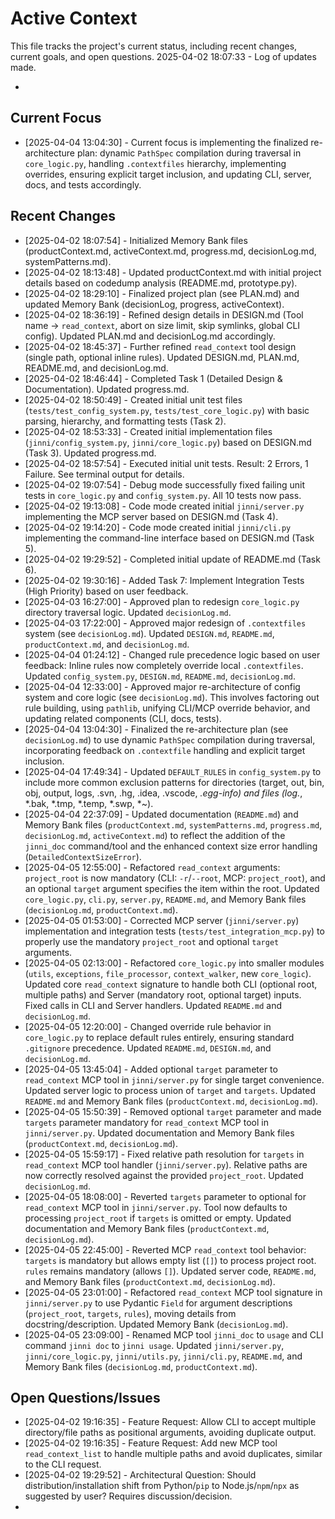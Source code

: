 # Active Context

  This file tracks the project's current status, including recent changes, current goals, and open questions.
  2025-04-02 18:07:33 - Log of updates made.

*

## Current Focus

*   [2025-04-04 13:04:30] - Current focus is implementing the finalized re-architecture plan: dynamic `PathSpec` compilation during traversal in `core_logic.py`, handling `.contextfiles` hierarchy, implementing overrides, ensuring explicit target inclusion, and updating CLI, server, docs, and tests accordingly.

## Recent Changes

*   [2025-04-02 18:07:54] - Initialized Memory Bank files (productContext.md, activeContext.md, progress.md, decisionLog.md, systemPatterns.md).
*   [2025-04-02 18:13:48] - Updated productContext.md with initial project details based on codedump analysis (README.md, prototype.py).
*   [2025-04-02 18:29:10] - Finalized project plan (see PLAN.md) and updated Memory Bank (decisionLog, progress, activeContext).
*   [2025-04-02 18:36:19] - Refined design details in DESIGN.md (Tool name -> `read_context`, abort on size limit, skip symlinks, global CLI config). Updated PLAN.md and decisionLog.md accordingly.
*   [2025-04-02 18:45:37] - Further refined `read_context` tool design (single path, optional inline rules). Updated DESIGN.md, PLAN.md, README.md, and decisionLog.md.
*   [2025-04-02 18:46:44] - Completed Task 1 (Detailed Design & Documentation). Updated progress.md.
*   [2025-04-02 18:50:49] - Created initial unit test files (`tests/test_config_system.py`, `tests/test_core_logic.py`) with basic parsing, hierarchy, and formatting tests (Task 2).
*   [2025-04-02 18:53:33] - Created initial implementation files (`jinni/config_system.py`, `jinni/core_logic.py`) based on DESIGN.md (Task 3). Updated progress.md.
*   [2025-04-02 18:57:54] - Executed initial unit tests. Result: 2 Errors, 1 Failure. See terminal output for details.
*   [2025-04-02 19:07:54] - Debug mode successfully fixed failing unit tests in `core_logic.py` and `config_system.py`. All 10 tests now pass.
*   [2025-04-02 19:13:08] - Code mode created initial `jinni/server.py` implementing the MCP server based on DESIGN.md (Task 4).
*   [2025-04-02 19:14:20] - Code mode created initial `jinni/cli.py` implementing the command-line interface based on DESIGN.md (Task 5).
*   [2025-04-02 19:29:52] - Completed initial update of README.md (Task 6).
*   [2025-04-02 19:30:16] - Added Task 7: Implement Integration Tests (High Priority) based on user feedback.
*   [2025-04-03 16:27:00] - Approved plan to redesign `core_logic.py` directory traversal logic. Updated `decisionLog.md`.
*   [2025-04-03 17:22:00] - Approved major redesign of `.contextfiles` system (see `decisionLog.md`). Updated `DESIGN.md`, `README.md`, `productContext.md`, and `decisionLog.md`.
*   [2025-04-04 01:24:12] - Changed rule precedence logic based on user feedback: Inline rules now completely override local `.contextfiles`. Updated `config_system.py`, `DESIGN.md`, `README.md`, `decisionLog.md`.
*   [2025-04-04 12:33:00] - Approved major re-architecture of config system and core logic (see `decisionLog.md`). This involves factoring out rule building, using `pathlib`, unifying CLI/MCP override behavior, and updating related components (CLI, docs, tests).
*   [2025-04-04 13:04:30] - Finalized the re-architecture plan (see `decisionLog.md`) to use dynamic `PathSpec` compilation during traversal, incorporating feedback on `.contextfile` handling and explicit target inclusion.
*   [2025-04-04 17:49:34] - Updated `DEFAULT_RULES` in `config_system.py` to include more common exclusion patterns for directories (target, out, bin, obj, output, logs, .svn, .hg, .idea, .vscode, *.egg-info) and files (log.*, *.bak, *.tmp, *.temp, *.swp, *~).
*   [2025-04-04 22:37:09] - Updated documentation (`README.md`) and Memory Bank files (`productContext.md`, `systemPatterns.md`, `progress.md`, `decisionLog.md`, `activeContext.md`) to reflect the addition of the `jinni_doc` command/tool and the enhanced context size error handling (`DetailedContextSizeError`).
*   [2025-04-05 12:55:00] - Refactored `read_context` arguments: `project_root` is now mandatory (CLI: `-r`/`--root`, MCP: `project_root`), and an optional `target` argument specifies the item within the root. Updated `core_logic.py`, `cli.py`, `server.py`, `README.md`, and Memory Bank files (`decisionLog.md`, `productContext.md`).
*   [2025-04-05 01:53:00] - Corrected MCP server (`jinni/server.py`) implementation and integration tests (`tests/test_integration_mcp.py`) to properly use the mandatory `project_root` and optional `target` arguments.
*   [2025-04-05 02:13:00] - Refactored `core_logic.py` into smaller modules (`utils`, `exceptions`, `file_processor`, `context_walker`, new `core_logic`). Updated core `read_context` signature to handle both CLI (optional root, multiple paths) and Server (mandatory root, optional target) inputs. Fixed calls in CLI and Server handlers. Updated `README.md` and `decisionLog.md`.
*   [2025-04-05 12:20:00] - Changed override rule behavior in `core_logic.py` to replace default rules entirely, ensuring standard `.gitignore` precedence. Updated `README.md`, `DESIGN.md`, and `decisionLog.md`.
*   [2025-04-05 13:45:04] - Added optional `target` parameter to `read_context` MCP tool in `jinni/server.py` for single target convenience. Updated server logic to process union of `target` and `targets`. Updated `README.md` and Memory Bank files (`productContext.md`, `decisionLog.md`).
*   [2025-04-05 15:50:39] - Removed optional `target` parameter and made `targets` parameter mandatory for `read_context` MCP tool in `jinni/server.py`. Updated documentation and Memory Bank files (`productContext.md`, `decisionLog.md`).
*   [2025-04-05 15:59:17] - Fixed relative path resolution for `targets` in `read_context` MCP tool handler (`jinni/server.py`). Relative paths are now correctly resolved against the provided `project_root`. Updated `decisionLog.md`.
*   [2025-04-05 18:08:00] - Reverted `targets` parameter to optional for `read_context` MCP tool in `jinni/server.py`. Tool now defaults to processing `project_root` if `targets` is omitted or empty. Updated documentation and Memory Bank files (`productContext.md`, `decisionLog.md`).
*   [2025-04-05 22:45:00] - Reverted MCP `read_context` tool behavior: `targets` is mandatory but allows empty list (`[]`) to process project root. `rules` remains mandatory (allows `[]`). Updated server code, `README.md`, and Memory Bank files (`productContext.md`, `decisionLog.md`).
*   [2025-04-05 23:01:00] - Refactored `read_context` MCP tool signature in `jinni/server.py` to use Pydantic `Field` for argument descriptions (`project_root`, `targets`, `rules`), moving details from docstring/description. Updated Memory Bank (`decisionLog.md`).
*   [2025-04-05 23:09:00] - Renamed MCP tool `jinni_doc` to `usage` and CLI command `jinni doc` to `jinni usage`. Updated `jinni/server.py`, `jinni/core_logic.py`, `jinni/utils.py`, `jinni/cli.py`, `README.md`, and Memory Bank files (`decisionLog.md`, `productContext.md`).
## Open Questions/Issues
*   [2025-04-02 19:16:35] - Feature Request: Allow CLI to accept multiple directory/file paths as positional arguments, avoiding duplicate output.
*   [2025-04-02 19:16:35] - Feature Request: Add new MCP tool `read_context_list` to handle multiple paths and avoid duplicates, similar to the CLI request.
*   [2025-04-02 19:29:52] - Architectural Question: Should distribution/installation shift from Python/`pip` to Node.js/`npm`/`npx` as suggested by user? Requires discussion/decision.
*